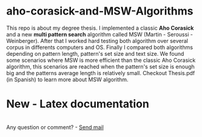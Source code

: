 # aho-corasick-and-MSW-Algorithms
This repo is about my degree thesis. 
I implemented a classic <b>Aho Corasick</b> and a new <b>multi pattern search</b> algorithm called MSW (Martin - Seroussi - Weinberger).
After that I worked hard testing both algorithm over several corpus in differents computers and OS.
Finally I compared both algorithms depending on pattern length, pattern's set size and text size.
We found some scenarios where MSW is more efficient than the classic Aho Corasick algorithm, this scenarios are reached when the pattern's set size is enough big and the patterns average length is relatively small.
Checkout Thesis.pdf (in Spanish) to learn more about MSW algorithm. </br>
<h1><b>New - Latex documentation</h1></b>
</br>
Any question or comment? - <a href="mailto:pcambreuy@gmail.com">Send mail</a>  
